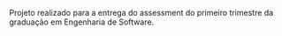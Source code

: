 Projeto realizado para a entrega do assessment do primeiro trimestre da graduação em Engenharia de Software.
